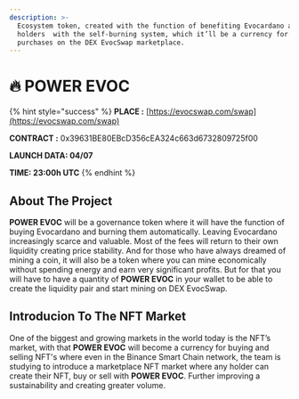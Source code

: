 ```yaml
---
description: >-
  Ecosystem token, created with the function of benefiting Evocardano and all
  holders  with the self-burning system, which it’ll be a currency for NFT's
  purchases on the DEX EvocSwap marketplace.
---
```


# 🔥 POWER EVOC

{% hint style="success" %}
&#x20;**PLACE :** [https://evocswap.com/swap](https://evocswap.com/swap)

**CONTRACT :** 0x39631BE80EBcD356cEA324c663d6732809725f00

**LAUNCH  DATA: 04/07**&#x20;

**TIME: 23:00h UTC**&#x20;
{% endhint %}

## About The Project

**POWER EVOC** will be a governance token where it will have the function of buying Evocardano and burning them automatically. Leaving Evocardano increasingly scarce and valuable. Most of the fees will return to their own liquidity creating price stability. And for those who have always dreamed of mining a coin, it will also be a token where you can mine economically without spending energy and earn very significant profits. But for that you will have to have a quantity of **POWER EVOC** in your wallet to be able to create the liquidity pair and start mining on DEX EvocSwap.

## Introducion To The NFT Market

One of the biggest and growing markets in the world today is the NFT’s market, with that **POWER EVOC** will become a currency for buying and selling NFT's where even in the Binance Smart Chain network, the team is studying to introduce a marketplace NFT market where any holder can create their NFT, buy or sell with **POWER EVOC**. Further improving a sustainability and creating greater volume.

